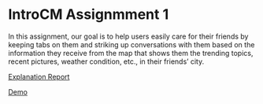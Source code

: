 # IntroCM Assignmment 1

In this assignment, our goal is to help users easily care for their friends by keeping tabs on them and striking up conversations with them based on the information they receive from the map that shows them the trending topics, recent pictures, weather condition, etc., in their friends’ city. 

[Explanation Report](https://docs.google.com/document/d/1q3BFsJH-1Cz_91XxCL3S2DhNBggqC9ut3DsGdwqfKxA/edit?usp=sharing)

[Demo](http://bc55phoenix.github.io/cm1/)

